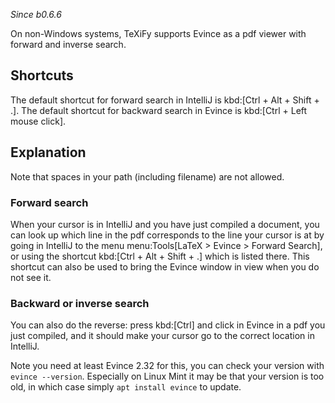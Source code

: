 _Since b0.6.6_

On non-Windows systems, TeXiFy supports Evince as a pdf viewer with forward and inverse search.

## Shortcuts

The default shortcut for forward search in IntelliJ is kbd:[Ctrl + Alt + Shift + .].
The default shortcut for backward search in Evince is kbd:[Ctrl + Left mouse click].

## Explanation

Note that spaces in your path (including filename) are not allowed.

### Forward search
When your cursor is in IntelliJ and you have just compiled a document, you can look up which line in the pdf corresponds to the line your cursor is at by going in IntelliJ to the menu menu:Tools[LaTeX > Evince > Forward Search], or using the shortcut kbd:[Ctrl + Alt + Shift + .] which is listed there.
This shortcut can also be used to bring the Evince window in view when you do not see it.

### Backward or inverse search

You can also do the reverse: press kbd:[Ctrl] and click in Evince in a pdf you just compiled, and it should make your cursor go to the correct location in IntelliJ.

Note you need at least Evince 2.32 for this, you can check your version with `evince --version`. Especially on Linux Mint it may be that your version is too old, in which case simply `apt install evince` to update.
